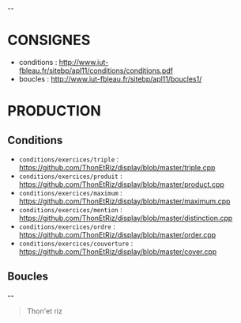 --
# CONSIGNES<br/>
- conditions                      : http://www.iut-fbleau.fr/sitebp/apl11/conditions/conditions.pdf<br/>
- boucles                         : http://www.iut-fbleau.fr/sitebp/apl11/boucles1/<br/>
# PRODUCTION<br/>
## Conditions
- `conditions/exercices/triple`     : https://github.com/ThonEtRiz/display/blob/master/triple.cpp<br/>
- `conditions/exercices/produit`    : https://github.com/ThonEtRiz/display/blob/master/product.cpp<br/>
- `conditions/exercices/maximum`    : https://github.com/ThonEtRiz/display/blob/master/maximum.cpp<br/>
- `conditions/exercices/mention`    : https://github.com/ThonEtRiz/display/blob/master/distinction.cpp<br/>
- `conditions/exercices/ordre`      : https://github.com/ThonEtRiz/display/blob/master/order.cpp<br/>
- `conditions/exercices/couverture` : https://github.com/ThonEtRiz/display/blob/master/cover.cpp
## Boucles
--
> Thon'et riz
